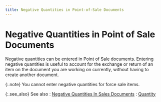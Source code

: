 ```yaml
---
title: Negative Quantities in Point-of-Sale Documents
---
```


# Negative Quantities in Point of Sale Documents


Negative quantities can be entered in Point of Sale documents. Entering  negative quantities is useful to account for the exchange or return of  an item on the document you are working on currently, without having to  create another document.


{:.note}
You cannot enter negative quantities for force sale  items.


{:.see_also}
See also
: [Negative  Quantities In Sales Documents]({{site.sp_chm}}/sales-docs/docs-profile/contents/item-info/details/add-kits/entering_negative_quantities_in_sales_documents.html)
: [Quantity]({{site.pos_baseurl}}/misc/quantity_content_pos_docs.html)
